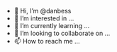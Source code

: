 - 👋 Hi, I’m @danbess
- 👀 I’m interested in ...
- 🌱 I’m currently learning ...
- 💞️ I’m looking to collaborate on ...
- 📫 How to reach me ...

<!---
danbess/danbess is a ✨ special ✨ repository because its `README.md` (this file) appears on your GitHub profile.
You can click the Preview link to take a look at your changes.
--->
